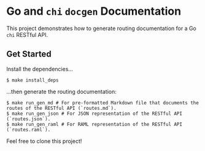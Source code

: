 # Go and `chi` `docgen` Documentation

This project demonstrates how to generate routing documentation for a Go `chi` RESTful API.

## Get Started

Install the dependencies...

```shell
$ make install_deps
```

...then generate the routing documentation:

```shell
$ make run_gen_md # For pre-formatted Markdown file that documents the routes of the RESTful API (`routes.md`).
$ make run_gen_json # For JSON representation of the RESTful API (`routes.json`).
$ make run_gen_raml # For RAML representation of the RESTful API (`routes.raml`).
```

Feel free to clone this project!